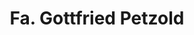 ---
title: "Fa. Gottfried Petzold"
url: /reichenbach-o-l/fa-gottfried-petzold-mittelstrasse/
shop: Gasflaschen
---